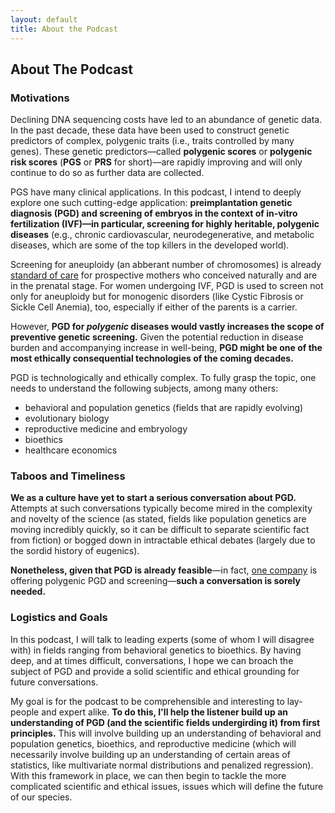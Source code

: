 ```yaml
---
layout: default
title: About the Podcast
---
```

## About The Podcast
### Motivations

Declining DNA sequencing costs have led to an abundance of genetic data. In the past decade, these data have been used to construct genetic predictors of complex, polygenic traits (i.e., traits controlled by many genes). These genetic predictors—called **polygenic scores** or **polygenic risk scores** (**PGS** or **PRS** for short)—are rapidly improving and will only continue to do so as further data are collected.

PGS have many clinical applications. In this podcast, I intend to deeply explore one such cutting-edge application: **preimplantation genetic diagnosis (PGD) and screening of embryos in the context of in-vitro fertilization (IVF)—in particular, screening for highly heritable, polygenic diseases** (e.g., chronic cardiovascular, neurodegenerative, and metabolic diseases, which are some of the top killers in the developed world).

Screening for aneuploidy (an abberant number of chromosomes) is already [standard of care](https://www.mayoclinic.org/tests-procedures/noninvasive-prenatal-testing/about/pac-20384574) for prospective mothers who conceived naturally and are in the prenatal stage. For women undergoing IVF, PGD is used to screen not only for aneuploidy but for monogenic disorders (like Cystic Fibrosis or Sickle Cell Anemia), too, especially if either of the parents is a carrier. 

However, **PGD for _polygenic_ diseases would vastly increases the scope of preventive genetic screening.** Given the potential reduction in disease burden and accompanying increase in well-being, **PGD might be one of the most ethically consequential technologies of the coming decades.**

PGD is technologically and ethically complex. To fully grasp the topic, one needs to understand the following subjects, among many others:

- behavioral and population genetics (fields that are rapidly evolving)
- evolutionary biology
- reproductive medicine and embryology
- bioethics
- healthcare economics 


### Taboos and Timeliness  

**We as a culture have yet to start a serious conversation about PGD.** Attempts at such conversations typically become mired in the complexity and novelty of the science (as stated, fields like population genetics are moving incredibly quickly, so it can be difficult to separate scientific fact from fiction) or bogged down in intractable ethical debates (largely due to the sordid history of eugenics). 

**Nonetheless, given that PGD is already feasible**—in fact, [one company](https://genomicprediction.com) is offering polygenic PGD and screening—**such a conversation is sorely needed.**

### Logistics and Goals

In this podcast, I will talk to leading experts (some of whom I will disagree with) in fields ranging from behavioral genetics to bioethics. By having deep, and at times difficult, conversations, I hope we can broach the subject of PGD and provide a solid scientific and ethical grounding for future conversations.

My goal is for the podcast to be comprehensible and interesting to lay-people and expert alike. **To do this, I'll help the listener build up an understanding of PGD (and the scientific fields undergirding it) from first principles.** This will involve building up an understanding of behavioral and population genetics, bioethics, and reproductive medicine (which will necessarily involve building up an understanding of certain areas of statistics, like multivariate normal distributions and penalized regression). With this framework in place, we can then begin to tackle the more complicated scientific and ethical issues, issues which will define the future of our species. 



